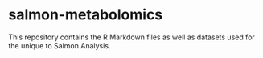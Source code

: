 # salmon-metabolomics

This repository contains the R Markdown files as well as datasets used for the 
unique to Salmon Analysis.

